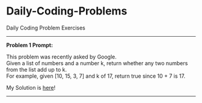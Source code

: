 # Daily-Coding-Problems
Daily Coding Problem Exercises

<hr class="solid">

**Problem 1 Prompt:** <br>

This problem was recently asked by Google. <br>
Given a list of numbers and a number k, return whether any two numbers from the list add up to k. <br>
For example, given [10, 15, 3, 7] and k of 17, return true since 10 + 7 is 17.

My Solution is <a href="https://github.com/jaegerkyra/Daily-Coding-Problems/tree/master/Daily%20Coding%20Problems/Problem_001">here</a>!
<hr class="solid">
